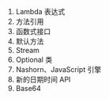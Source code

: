 1. Lambda 表达式
2. 方法引用
3. 函数式接口
4. 默认方法
5. Stream
6. Optional 类
7. Nashorn、JavaScript 引擎
8. 新的日期时间 API
9. Base64